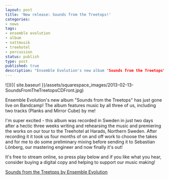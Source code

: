 ```yaml
---
layout: post
title: 'New release: Sounds from the Treetops!'
categories:
- news
tags:
- ensemble evolution
- album
- nattmusik
- treehotel
- percussion
status: publish
type: post
published: true
description: "Ensemble Evolution's new album "Sounds from the Treetops" has just gone live on Bandcamp! The album features music by all three of us, including two"
---
```


![]({{ site.baseurl }}/assets/squarespace_images/2013-02-13-SoundsFromTheTreetopsCDFront.jpg)

Ensemble Evolution's new album "Sounds from the Treetops" has just gone live on Bandcamp! The album features music by all three of us, including two tracks (Planks and Mirror Cube) by me!

I'm super excited - this album was recorded in Sweden in just two days after a hectic three weeks writing and rehearsing the music and premiering the works on our tour to the Treehotel at Harads, Northern Sweden. After recording it it took us four months of on and off work to choose the takes and for me to do some preliminary mixing before sending it to Sebastian Lönberg, our mastering engineer and now finally it's out!

It's free to stream online, so press play below and if you like what you hear, consider buying a digital copy and helping to support our music making!
   
[Sounds from the Treetops by Ensemble Evolution](http://ensembleevolution.bandcamp.com/album/sounds-from-the-treetops)
